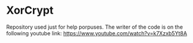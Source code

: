 # XorCrypt
Repository used just for help porpuses.
The writer of the code is on the following youtube link: https://www.youtube.com/watch?v=k7Xzxb5Yt8A
